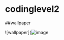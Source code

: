 # codinglevel2

##wallpaper

  ![wallpaper](![image](https://github.com/user-attachments/assets/853e38a4-e98b-4a64-9ee5-8cb5f25bd158)



